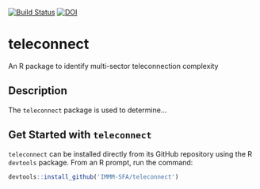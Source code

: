 [![Build Status](https://travis-ci.org/IMMM-SFA/teleconnect.svg?branch=master)](https://travis-ci.org/IMMM-SFA/teleconnect)
[![DOI](https://zenodo.org/badge/203447802.svg)](https://zenodo.org/badge/latestdoi/203447802)

# teleconnect
An R package to identify multi-sector teleconnection complexity

## Description
The `teleconnect` package is used to determine...

## Get Started with `teleconnect`
`teleconnect` can be installed directly from its GitHub repository using the R `devtools` package. From an R prompt, run the command:

```r
devtools::install_github('IMMM-SFA/teleconnect')
```
